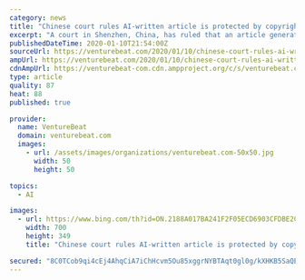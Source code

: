 ```yaml
---
category: news
title: "Chinese court rules AI-written article is protected by copyright"
excerpt: "A court in Shenzhen, China, has ruled that an article generated by artificial intelligence (AI) is protected by copyright, according to state news outlet China News Service, representing a notable milestone for AI’s credentials as a creative force. For the past five years Chinese tech titan Tencent has published content produced by automated ..."
publishedDateTime: 2020-01-10T21:54:00Z
sourceUrl: https://venturebeat.com/2020/01/10/chinese-court-rules-ai-written-article-is-protected-by-copyright/
ampUrl: https://venturebeat.com/2020/01/10/chinese-court-rules-ai-written-article-is-protected-by-copyright/amp/
cdnAmpUrl: https://venturebeat-com.cdn.ampproject.org/c/s/venturebeat.com/2020/01/10/chinese-court-rules-ai-written-article-is-protected-by-copyright/amp/
type: article
quality: 87
heat: 88
published: true

provider:
  name: VentureBeat
  domain: venturebeat.com
  images:
    - url: /assets/images/organizations/venturebeat.com-50x50.jpg
      width: 50
      height: 50

topics:
  - AI

images:
  - url: https://www.bing.com/th?id=ON.2188A017BA241F2F05ECD6903CFDBE2C
    width: 700
    height: 349
    title: "Chinese court rules AI-written article is protected by copyright"

secured: "8C0TCob9qi4cEj4AhqCiA7iChHcvm5Ou85xggrNYBTAqt0gl0g/kXHKB5SaQESqvQgfhFM8sD2z6N4NtoRxrP5kD4AfI7Et9rYfAb7jIfgro9JmLa/9ELgx+/BSjUe8BY9kASu4L0mR9lPqih9n5ljjuNw9JaG+IoyqwraFQ5kHSufc181O9ggKv6jzu9nQbEoFzUyR4j7AAonm6od3DVk2ne+9RmFaJLMKsEjprJjW5JYABlyoHqpczCWOA+rMk+71bQAEj9XwW0NW1yEJ2hA==;QguIEo3ycgmbu68QFxofWg=="
---
```



